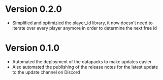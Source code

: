 # Version 0.2.0
- Simplified and optimizied the player_id library, it now doesn't need to iterate over every player anymore in order to determine the next free id

# Version 0.1.0
- Automated the deployment of the datapacks to make updates easier
- Also automated the publishing of the release notes for the latest update to the update channel on Discord
